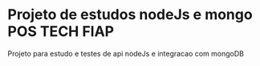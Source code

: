 # Projeto de estudos nodeJs e mongo POS TECH FIAP

Projeto para estudo e testes de api nodeJs e integracao com mongoDB

